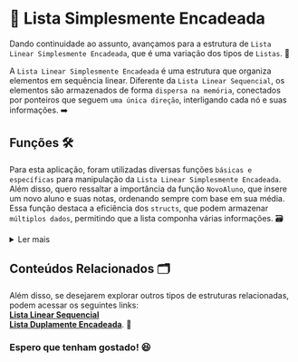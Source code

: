 # 🔗 Lista Simplesmente Encadeada 

Dando continuidade ao assunto, avançamos para a estrutura de `Lista Linear Simplesmente Encadeada`, que é uma variação dos tipos de `Listas`. 📅

A `Lista Linear Simplesmente Encadeada` é uma estrutura que organiza elementos em sequência linear. Diferente da `Lista Linear Sequencial`, os elementos são armazenados de forma `dispersa na memória`, conectados por ponteiros que seguem `uma única direção`, interligando cada nó e suas informações. ➡️

## Funções 🛠️

Para esta aplicação, foram utilizadas diversas funções `básicas e específicas` para manipulação da `Lista Linear Simplesmente Encadeada`. Além disso, quero ressaltar a importância da função `NovoAluno`, que insere um novo aluno e suas notas, ordenando sempre com base em sua média. Essa função destaca a eficiência dos `structs`, que podem armazenar `múltiplos dados`, permitindo que a lista componha várias informações. 🗃️

<details>
<summary>Ler mais</summary>

### Funções Básicas
`Imprimir:` Exibe os elementos da lista.<br>
`Inicializar:` Inicializa uma nova lista.<br>
`Apagar:` Remove a lista existente e libera a memória.

### Funções Específicas:
`NovoAluno:` Adiciona um novo elemento (aluno) à lista.<br>
`ObterTamanho:` Retorna o número de elementos na lista.<br>
`Remover:` Remove um elemento específico da lista.<br>
`JuntarOrd:` Combina duas listas e as ordena.<br>

</details>

## Conteúdos Relacionados 🗂️

Além disso, se desejarem explorar outros tipos de estruturas relacionadas, podem acessar os seguintes links: <br>
**[Lista Linear Sequencial](https://github.com/David-Mdrs/Estrutura_de_Dados_C/tree/main/Lista_Linear_Sequencial)** <br>
**[Lista Duplamente Encadeada](https://github.com/David-Mdrs/Estrutura_de_Dados_C/tree/main/Lista_Duplamente_Encadeada)**. 🔗

### Espero que tenham gostado! 😆